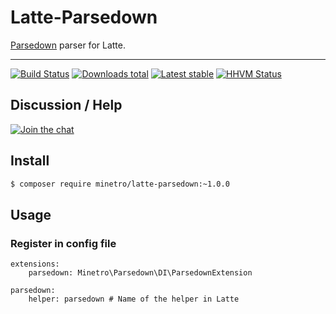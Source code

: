 # Latte-Parsedown

[Parsedown](https://github.com/erusev/parsedown) parser for Latte.

-----

[![Build Status](https://img.shields.io/travis/minetro/latte-parsedown.svg?style=flat-square)](https://travis-ci.org/minetro/latte-parsedown)
[![Downloads total](https://img.shields.io/packagist/dt/minetro/latte-parsedown.svg?style=flat-square)](https://packagist.org/packages/minetro/latte-parsedown)
[![Latest stable](https://img.shields.io/packagist/v/minetro/latte-parsedown.svg?style=flat-square)](https://packagist.org/packages/minetro/latte-parsedown)
[![HHVM Status](https://img.shields.io/hhvm/minetro/latte-parsedown.svg?style=flat-square)](http://hhvm.h4cc.de/package/minetro/latte-parsedown)

## Discussion / Help

[![Join the chat](https://img.shields.io/gitter/room/minetro/nette.svg?style=flat-square)](https://gitter.im/minetro/nette?utm_source=badge&utm_medium=badge&utm_campaign=pr-badge&utm_content=badge)

## Install

```sh
$ composer require minetro/latte-parsedown:~1.0.0
```

## Usage

### Register in config file 

```neon
extensions:
    parsedown: Minetro\Parsedown\DI\ParsedownExtension

parsedown:
    helper: parsedown # Name of the helper in Latte
```
